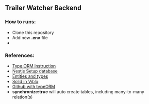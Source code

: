 ## Trailer Watcher Backend 

### How to runs:
  - Clone this repository
  - Add new **.env** file
  - 

### References:
  - [Type ORM Instruction](https://typeorm.io/data-source)
  - [Nestjs Setup database](https://docs.nestjs.com/techniques/database)
  - [Entities and types](https://typeorm.io/entities)
  - [Solid in Viblo](https://viblo.asia/p/nestjs-xay-dung-project-tich-hop-typeorm-repository-pattern-Eb85o9VBZ2G)
  - [Github with typeORM](https://github.com/hoangtm1601/nest-base)
  - **synchronize:true** will auto create tables, including many-to-many relation(s)